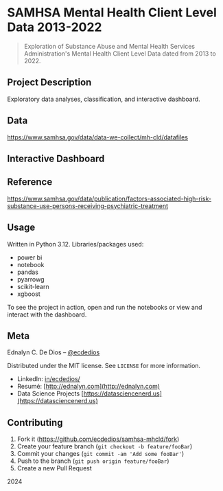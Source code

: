 # SAMHSA Mental Health Client Level Data 2013-2022

> Exploration of Substance Abuse and Mental Health Services Administration's Mental Health Client Level Data dated from 2013 to 2022.

## Project Description

Exploratory data analyses, classification, and interactive dashboard.

## Data

https://www.samhsa.gov/data/data-we-collect/mh-cld/datafiles

## Interactive Dashboard

## Reference

https://www.samhsa.gov/data/publication/factors-associated-high-risk-substance-use-persons-receiving-psychiatric-treatment

## Usage

Written in Python 3.12. Libraries/packages used:

- power bi
- notebook
- pandas
- pyarrowg
- scikit-learn
- xgboost

To see the project in action, open and run the notebooks or view and interact with the dashboard.

## Meta

Ednalyn C. De Dios – [@ecdedios](https://github.com/ecdedios)

Distributed under the MIT license. See `LICENSE` for more information.

- LinkedIn: [in/ecdedios/](https://www.linkedin.com/in/ecdedios/)
- Resumé: [http://ednalyn.com](http://ednalyn.com)
- Data Science Projects [https://datasciencenerd.us](https://datasciencenerd.us)

## Contributing

1. Fork it (<https://github.com/ecdedios/samhsa-mhcld/fork>)
2. Create your feature branch (`git checkout -b feature/fooBar`)
3. Commit your changes (`git commit -am 'Add some fooBar'`)
4. Push to the branch (`git push origin feature/fooBar`)
5. Create a new Pull Request

2024
